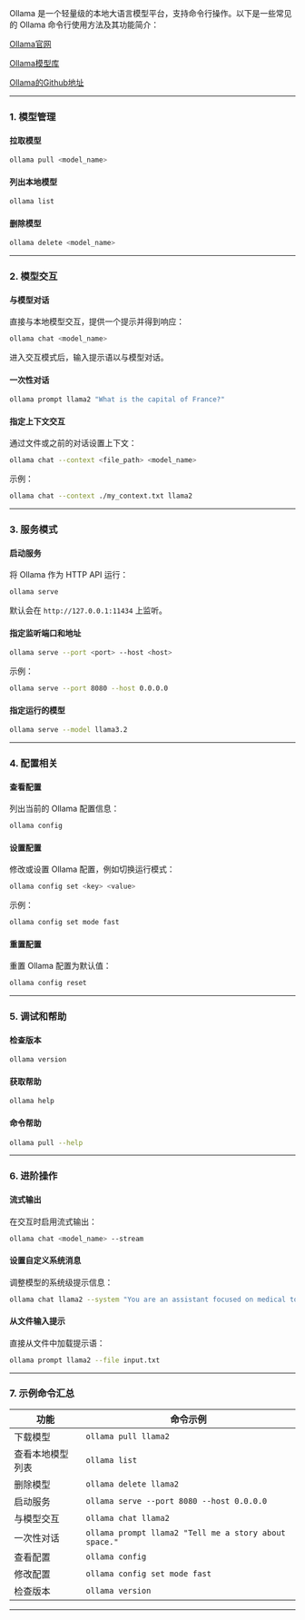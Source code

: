 Ollama 是一个轻量级的本地大语言模型平台，支持命令行操作。以下是一些常见的 Ollama 命令行使用方法及其功能简介：

[Ollama官网](https://ollama.com/)

[Ollama模型库](https://ollama.com/library/)

[Ollama的Github地址](https://github.com/ollama/ollama/)

------

### **1. 模型管理**

#### **拉取模型**

```bash
ollama pull <model_name>
```

#### **列出本地模型**

```bash
ollama list
```

#### **删除模型**

```bash
ollama delete <model_name>
```

------

### **2. 模型交互**

#### **与模型对话**

直接与本地模型交互，提供一个提示并得到响应：

```bash
ollama chat <model_name>
```

进入交互模式后，输入提示语以与模型对话。

#### **一次性对话**

```bash
ollama prompt llama2 "What is the capital of France?"
```

#### **指定上下文交互**

通过文件或之前的对话设置上下文：

```bash
ollama chat --context <file_path> <model_name>
```

示例：

```bash
ollama chat --context ./my_context.txt llama2
```

------

### **3. 服务模式**

#### **启动服务**

将 Ollama 作为 HTTP API 运行：

```bash
ollama serve
```

默认会在 `http://127.0.0.1:11434` 上监听。

#### **指定监听端口和地址**

```bash
ollama serve --port <port> --host <host>
```

示例：

```bash
ollama serve --port 8080 --host 0.0.0.0
```

#### 指定运行的模型

```bash
ollama serve --model llama3.2
```

------

### **4. 配置相关**

#### **查看配置**

列出当前的 Ollama 配置信息：

```bash
ollama config
```

#### **设置配置**

修改或设置 Ollama 配置，例如切换运行模式：

```bash
ollama config set <key> <value>
```

示例：

```bash
ollama config set mode fast
```

#### **重置配置**

重置 Ollama 配置为默认值：

```bash
ollama config reset
```

------

### **5. 调试和帮助**

#### **检查版本**

```bash
ollama version
```

#### **获取帮助**

```bash
ollama help
```

#### **命令帮助**

```bash
ollama pull --help
```

------

### **6. 进阶操作**

#### **流式输出**

在交互时启用流式输出：

```bash
ollama chat <model_name> --stream
```

#### **设置自定义系统消息**

调整模型的系统级提示信息：

```bash
ollama chat llama2 --system "You are an assistant focused on medical topics."
```

#### **从文件输入提示**

直接从文件中加载提示语：

```bash
ollama prompt llama2 --file input.txt
```

------

### **7. 示例命令汇总**

| 功能             | 命令示例                                              |
| ---------------- | ----------------------------------------------------- |
| 下载模型         | `ollama pull llama2`                                  |
| 查看本地模型列表 | `ollama list`                                         |
| 删除模型         | `ollama delete llama2`                                |
| 启动服务         | `ollama serve --port 8080 --host 0.0.0.0`             |
| 与模型交互       | `ollama chat llama2`                                  |
| 一次性对话       | `ollama prompt llama2 "Tell me a story about space."` |
| 查看配置         | `ollama config`                                       |
| 修改配置         | `ollama config set mode fast`                         |
| 检查版本         | `ollama version`                                      |

------

